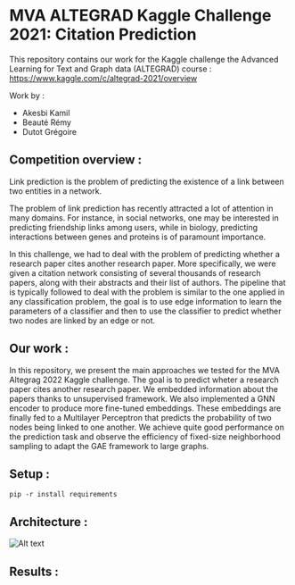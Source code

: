 # MVA ALTEGRAD Kaggle Challenge 2021: Citation Prediction

This repository contains our work for the Kaggle challenge the Advanced Learning for Text and Graph data (ALTEGRAD) course : https://www.kaggle.com/c/altegrad-2021/overview

Work by  : 
 - Akesbi Kamil 
 - Beauté Rémy 
 - Dutot Grégoire 
 
## Competition overview : 

Link prediction is the problem of predicting the existence of a link between two entities in a network.

The problem of link prediction has recently attracted a lot of attention in many domains. For instance, in social networks, one may be interested in predicting friendship links among users, while in biology, predicting interactions between genes and proteins is of paramount importance.

In this challenge, we had to deal with the problem of predicting whether a research paper cites another research paper. More specifically, we were given a citation network consisting of several thousands of research papers, along with their abstracts and their list of authors. The pipeline that is typically followed to deal with the problem is similar to the one applied in any classification problem, the goal is to use edge information to learn the parameters of a classifier and then to use the classifier to predict whether two nodes are linked by an edge or not.

## Our work : 

In this repository, we present the main approaches we
tested for the MVA Altegrag 2022 Kaggle challenge. The goal is to
predict wheter a research paper cites another research paper. We
embedded information about the papers thanks to unsupervised
framework. We also implemented a GNN encoder to produce
more fine-tuned embeddings. These embeddings are finally fed to
a Multilayer Perceptron that predicts the probability of two nodes
being linked to one another. We achieve quite good performance
on the prediction task and observe the efficiency of fixed-size
neighborhood sampling to adapt the GAE framework to large
graphs.

## Setup : 


`pip -r install requirements`

## Architecture : 

![Alt text](relative/path/to/img.jpg?raw=true "Title")


## Results : 




